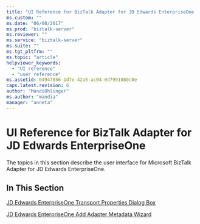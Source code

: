 ```yaml
---
title: "UI Reference for BizTalk Adapter for JD Edwards EnterpriseOne | Microsoft Docs"
ms.custom: ""
ms.date: "06/08/2017"
ms.prod: "biztalk-server"
ms.reviewer: ""
ms.service: "biztalk-server"
ms.suite: ""
ms.tgt_pltfrm: ""
ms.topic: "article"
helpviewer_keywords: 
  - "UI reference"
  - "user reference"
ms.assetid: 04947856-1d7e-42a5-ac04-0d7991080c0e
caps.latest.revision: 6
author: "MandiOhlinger"
ms.author: "mandia"
manager: "anneta"
---
```

# UI Reference for BizTalk Adapter for JD Edwards EnterpriseOne
The topics in this section describe the user interface for Microsoft BizTalk Adapter for JD Edwards EnterpriseOne.  
  
## In This Section  
 [JD Edwards EnterpriseOne Transport Properties Dialog Box](../core/jd-edwards-enterpriseone-transport-properties-dialog-box.md)  
  
 [JD Edwards EnterpriseOne Add Adapter Metadata Wizard](../core/jd-edwards-enterpriseone-add-adapter-metadata-wizard.md)